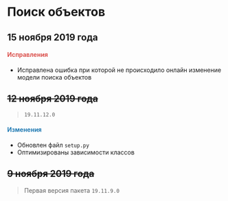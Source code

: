 # Поиск объектов

## 15 ноября 2019 года

<h4><span style="color:#DB534F;">Исправления</span></h4>

- Исправлена ошибка при которой не происходило онлайн изменение модели поиска объектов

## ~~12 ноября 2019 года~~

> `19.11.12.0`

<h4><span style="color:#247CB4;">Изменения</span></h4>

- Обновлен файл `setup.py`
- Оптимизированы зависимости классов

## ~~9 ноября 2019 года~~

> Первая версия пакета `19.11.9.0`
